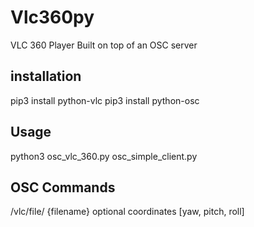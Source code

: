 # Vlc360py

VLC 360 Player Built on top of an OSC server

## installation ##
pip3 install python-vlc
pip3 install python-osc

## Usage  ##
python3 osc_vlc_360.py
osc_simple_client.py

## OSC Commands ##
/vlc/file/ {filename} optional coordinates [yaw, pitch, roll]

